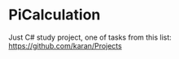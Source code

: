 # PiCalculation
Just C# study project, one of tasks from this list: https://github.com/karan/Projects
